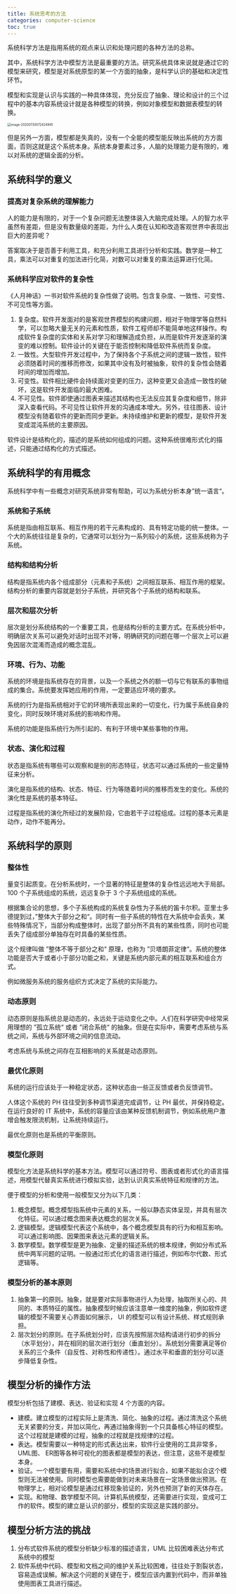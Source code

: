 ```yaml
---
title: 系统思考的方法
categories: computer-science
toc: true
---
```




系统科学方法是指用系统的观点来认识和处理问题的各种方法的总称。

其中，系统科学方法中模型方法是最重要的方法。研究系统具体来说就是通过它的模型来研究，模型是对系统原型的某一个方面的抽象，是科学认识的基础和决定性环节。

模型和实现是认识与实践的一种具体体现，充分反应了抽象、理论和设计的三个过程中的基本内容系统设计就是各种模型的转换，例如对象模型和数据表模型的转换。



<img src="systematic-thinking/image-20200730072424945.png" alt="image-20200730072424945" style="zoom:50%;" />





但是另外一方面，模型都是失真的，没有一个全能的模型能反映出系统的方方面面，否则这就是这个系统本身。系统本身要素过多，人脑的处理能力是有限的，难以对系统的逻辑全面的分析。



## 系统科学的意义



### 提高对复杂系统的理解能力



人的能力是有限的，对于一个复杂问题无法整体装入大脑完成处理。人的智力水平虽然有差距，但是没有数量级的差距，为什么人类在认知和改造客观世界中表现出巨大的差异呢？



答案取决于是否善于利用工具，和充分利用工具进行分析和实践。数学是一种工具，乘法可以对重复的加法进行化简，对数可以对重复的乘法运算进行化简。



### 系统科学应对软件的复杂性



《人月神话》一书对软件系统的复杂性做了说明。包含复杂度、一致性、可变性、不可见性等方面。



1. 复杂度。软件开发面对的是客观世界模型的构建问题，相对于物理学等自然科学，可以忽略大量无关的元素和性质，软件工程师却不能简单地这样操作。构成软件复杂度的实体和关系对学习和理解造成负担，从而是软件开发逐渐的演变的难以控制。软件设计的关键在于能否控制和降低软件系统而复杂度。
2. 一致性。大型软件开发过程中，为了保持各个子系统之间的逻辑一致性，软件必须随着时间的推移而修改，如果其中没有及时被抽象，软件的复杂性会随着时间的增加而增加。
3. 可变性。软件相比硬件会持续面对变更的压力，这种变更又会造成一致性的破坏，这是软件开发面临的最大困难。
4. 不可见性。软件即使通过图表来描述其结构也无法反应其复杂度和细节，除非深入查看代码。不可见性让软件开发的沟通成本增大。另外，往往图表、设计模型没有随着软件的更新而同步更新。未持续维护和更新的模型，是软件开发变成混沌系统的主要原因。



软件设计是结构化的，描述的是系统如何组成的问题。这种系统很难形式化的描述，只能通过结构化的方式描述。



## 系统科学的有用概念



系统科学中有一些概念对研究系统非常有帮助，可以为系统分析本身”统一语言“。



### 系统和子系统

系统是指由相互联系、相互作用的若干元素构成的、具有特定功能的统一整体。一个大的系统往往是复杂的，它通常可以划分为一系列较小的系统，这些系统称为子系统。



### 结构和结构分析

结构是指系统内各个组成部分（元素和子系统）之间相互联系、相互作用的框架。结构分析的重要内容就是划分子系统，并研究各个子系统的结构和联系。



### 层次和层次分析

层次是划分系统结构的一个重要工具，也是结构分析的主要方式。在系统分析中，明确层次关系可以避免对话时出现不对等，明确研究的问题在哪一个层次上可以避免因层次混淆而造成的概念混乱。



### 环境、行为、功能

系统的环境是指系统存在的背景，以及一个系统之外的额一切与它有联系的事物组成的集合。系统要发挥她应用的作用，一定要适应环境的要求。

系统的行为是指系统相对于它的环境所表现出来的一切变化，行为属于系统自身的变化，同时反映环境对系统的影响和作用。

系统的功能是指系统行为所引起的、有利于环境中某些事物的作用。





### 状态、演化和过程

状态是指系统有哪些可以观察和是别的形态特征，状态可以通过系统的一些定量特征来分析。

演化是指系统的结构、状态、特征、行为等随着时间的推移而发生的变化。系统的演化性是系统的基本特征。

过程是指系统的演化所经过的发展阶段，它由若干子过程组成。过程的基本元素是动作，动作不能再分。



## 系统科学的原则

### 整体性

量变引起质变。在分析系统时，一个显著的特征是整体的复杂性远远地大于局部。100 个子系统组成的系统，远远复杂于 3 个子系统组成的系统。

根据集合论的思想，多个子系统构成的系统复杂性为子系统的笛卡尔积。亚里士多德提到过，”整体大于部分之和“。同时有一些子系统的特性在大系统中会丢失，某些特殊情况下，当部分构成整体时，出现了部分所不具有的某些性质，同时也可能丢失了组成部分单独存在时具备的某些性质。

这个规律叫做 ”整体不等于部分之和“ 原理，也称为 ”贝塔朗菲定律“。系统的整体功能是否大于或者小于部分功能之和，关键是系统内部元素的相互联系和组合方式。

例如微服务系统的服务组织方式决定了系统的实际能力。

### 动态原则

动态原则是指系统总是动态的，永远处于运动变化之中。人们在科学研究中经常采用理想的 ”孤立系统“ 或者 ”闭合系统“ 的抽象。但是在实际中，需要考虑系统与系统之间，系统与外部环境之间的信息流动。

考虑系统与系统之间存在互相影响的关系就是动态原则。

### 最优化原则

系统的运行应该处于一种稳定状态，这种状态由一些正反馈或者负反馈调节。

人体这个系统的 PH  往往受到多种调节渠道完成调节，让 PH 最优，并保持稳定。在运行良好的 IT 系统中，系统的容量应该由某种反馈机制调节，例如系统用户激增会触发限流机制，让系统持续运行。

最优化原则也是系统的平衡原则。

### 模型化原则

模型化方法是系统科学的基本方法。模型可以通过符号、图表或者形式化的语言描述，用模型代替真实系统进行模拟实验，达到认识真实系统特征和规律的方法。

便于模型的分析和使用一般模型又分为以下几类：

1. 概念模型。概念模型指系统中元素的关系，一般以静态实体呈现，并具有层次化特征。可以通过概念图来表达概念的层次关系。
2. 逻辑模型。逻辑模型代表这个系统中，各个概念模型具有的行为和相互影响。可以通过影响图、因果图来表达元素的逻辑关系。
3. 数学模型。数学模型是更为抽象、定量的描述系统的根本规律，例如分布式系统中两军问题的证明。一般通过形式化的语言进行描述，例如布尔代数、形式逻辑等。



### 模型分析的基本原则



1. 抽象第一的原则。抽象，就是要对实际事物进行人为处理，抽取所关心的、共同的、本质特征的属性。抽象模型时候应该注意单一维度的抽象，例如软件逻辑的模型不需要关心界面如何展示， UI 的模型可以有设计系统、样式规则承担。
2. 层次划分的原则。在子系统划分时，应该先按照层次结构请进行初步的拆分（水平划分），并在相同的层次进行划分（垂直划分）。系统划分需要满足等价关系的三个条件（自反性、对称性和传递性）。通过水平和垂直的划分可以逐步降低复杂性。



## 模型分析的操作方法

模型分析包括了建模、表达、验证和实现 4 个方面的内容。



- 建模。建立模型的过程实际上是清洗、简化、抽象的过程。通过清洗这个系统无关紧要的分支，并加以简化，再通过抽象得到一个只具备核心特征的模型。这个过程就是建模的过程，抽象的过程就是找规律的过程。
- 表达。模型需要以一种特定的形式表达出来，软件行业使用的工具非常多，UML图、 ER图等各种可视化的图表都是模型的表达，但注意，这些不是模型本身。
- 验证。一个模型要有用，需要和系统中的场景进行拟合，如果不能拟合这个模型则无法被使用。同时模型也需要能做到对未来场景在一定场景做出预测。在物理学上，相对论模型是通过红移现象验证的，另外也预测了新的天体存在。
- 实现。和物理、数学模型不同。计算机系统模型，还需要进行实现，变成可工作的软件。模型的建立是认识的部分，模型的实现这是实践的部分。



## 模型分析方法的挑战



1. 分布式软件系统的模型分析缺少标准的描述语言，UML 比较困难表达分布式系统中的模型
2. 软件系统中代码、模型和文档之间的维护关系比较困难，往往处于割裂状态，容易造成误解。解决这个问题的关键在于，模型应该内置到代码中，而非单独使用图表工具进行描述。





